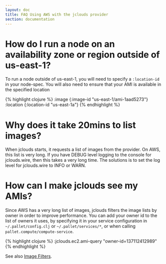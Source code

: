 ```yaml
---
layout: doc
title: FAQ Using AWS with the jclouds provider
section: documentation
---
```


# How do I run a node on an availability zone or region outside of us-east-1?

To run a node outside of us-east-1, you will need to specify a `:location-id` in
your node-spec. You will also need to ensure that your AMI is available in the
specified location

{% highlight clojure %}
:image {:image-id "us-east-1/ami-1aad5273"}
:location {:location-id "us-east-1a"}
{% endhighlight %}

# Why does it take 20mins to list images?

When jclouds starts, it requests a list of images from the provider. On AWS,
this list is very long.  If you have DEBUG level logging to the console for
jclouds.wire, then this takes a very long time. The solutions is to set the log
level for jclouds.wire to INFO or WARN.

# How can I make jclouds see my AMIs?

Since AWS has a very long list of images, jclouds filters the image lists by
owner in order to improve performance. You can add your owner id to the list of
owners it uses, by specifying it in your service configuration in
`~/.pallet/config.clj` or `~/.pallet/services/*`, or when calling
`pallet.compute/compute-service`.

{% highlight clojure %}
:jclouds.ec2.ami-query "owner-id=137112412989"
{% endhighlight %}

See also
[Image Filters](http://www.jclouds.org/documentation/userguide/using-ec2/).
